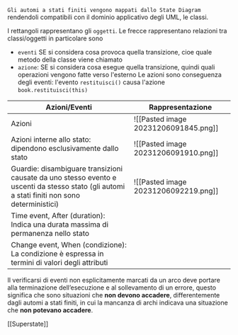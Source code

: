 `Gli automi a stati finiti vengono mappati dallo State Diagram` rendendoli compatibili con il dominio applicativo degli UML, le classi.

I rettangoli rappresentano gli `oggetti`.
Le frecce rappresentano relazioni tra classi/oggetti in particolare sono 
- `eventi` SE si considera cosa provoca quella transizione, cioe quale metodo della classe viene chiamato
- `azione`: SE si considera cosa esegue quella transizione, quindi quali operazioni vengono fatte verso l'esterno
Le azioni sono conseguenza degli eventi: l'evento `restituisci()` causa l'azione `book.restituisci(this)`


| Azioni/Eventi                                                                                  | Rappresentazione                     |
| ---------------------------------------------------------------------------------------- | ------------------------------------ |
| Azioni                                                                                    | ![[Pasted image 20231206091845.png]] |
| Azioni interne allo stato: dipendono esclusivamente dallo stato                                                                | ![[Pasted image 20231206091910.png]] |
| Guardie: disambiguare transizioni causate da uno stesso evento e uscenti da stesso stato (gli automi a stati finiti non sono deterministici) | ![[Pasted image 20231206092219.png]] |
| Time event, After (duration): Indica una durata massima di permanenza nello stato                    |                                      |
| Change event, When (condizione): La condizione è espressa in termini di valori degli attributi                                                                                         |                                      |

Il verificarsi di eventi non esplicitamente marcati da un arco deve portare alla terminazione dell’esecuzione e al sollevamento di un errore, questo significa che sono situazioni che **non devono accadere**, differentemente dagli automi a stati finiti, in cui la mancanza di archi indicava una situazione che **non potevano accadere**.

[[Superstate]]